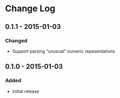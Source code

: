 # Change Log


## 0.1.1 - 2015-01-03

### Changed

- Support parsing "unusual" numeric repesentations


## 0.1.0 - 2015-01-03

### Added

- Initial release
